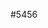 #5456
<html>
<body>
<script type='text/javascript' id='susi-bot-script' data-userid='b10a5fa38c0e20eb68d7167c2c07169a' data-group='Knowledge' data-language='en' data-skill='balaji' src='https://susi.ai/susi-chatbot.js'></script>
  </html>
  </body>
